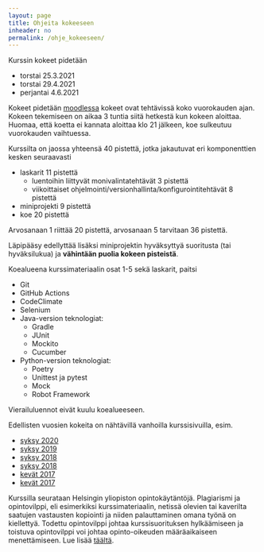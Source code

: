 ```yaml
---
layout: page
title: Ohjeita kokeeseen
inheader: no
permalink: /ohje_kokeeseen/
---
```


Kurssin kokeet pidetään
- torstai 25.3.2021 
- torstai 29.4.2021
- perjantai 4.6.2021

Kokeet pidetään [moodlessa](https://moodle.helsinki.fi/course/view.php?id=34070) kokeet ovat tehtävissä koko vuorokauden ajan. Kokeen tekemiseen on aikaa 3 tuntia siitä hetkestä kun kokeen aloittaa. Huomaa, että koetta ei kannata aloittaa klo 21 jälkeen, koe sulkeutuu vuorokauden vaihtuessa.

Kurssilta on jaossa yhteensä 40 pistettä, jotka jakautuvat eri komponenttien kesken seuraavasti

- laskarit 11 pistettä
  - luentoihin liittyvät monivalintatehtävät 3 pistettä 
  - viikoittaiset ohjelmointi/versionhallinta/konfigurointitehtävät 8 pistettä
- miniprojekti 9 pistettä
- koe 20 pistettä

Arvosanaan 1 riittää 20 pistettä, arvosanaan 5 tarvitaan 36 pistettä. 

Läpipääsy edellyttää lisäksi miniprojektin hyväksyttyä suoritusta (tai hyväksilukua) ja **vähintään puolia kokeen pisteistä**.

Koealueena kurssimateriaalin osat 1-5 sekä laskarit, paitsi

- Git
- GitHub Actions
- CodeClimate
- Selenium
- Java-version teknologiat:
  - Gradle
  - JUnit
  - Mockito
  - Cucumber
- Python-version teknologiat:
  - Poetry
  - Unittest ja pytest
  - Mock
  - Robot Framework

Vierailuluennot eivät kuulu koealueeseen.

Edellisten vuosien kokeita on nähtävillä vanhoilla kurssisivuilla, esim.
- [syksy 2020](https://ohjelmistotuotanto-hy.github.io/koe2020/)
- [syksy 2019](https://github.com/mluukkai/ohjelmistotuotanto2019)
- [syksy 2018](https://github.com/mluukkai/Ohjelmistotuotanto2018)
- [syksy 2018](https://github.com/mluukkai/ohjelmistotuotanto2017)
- [kevät 2017](https://github.com/mluukkai/ohtu2017)
- [kevät 2017](https://github.com/mluukkai/ohtu2016)

Kurssilla seurataan Helsingin yliopiston opintokäytäntöjä. Plagiarismi ja opintovilppi, eli esimerkiksi kurssimateriaalin, netissä olevien tai kaverilta saatujen vastausten kopiointi ja niiden palauttaminen omana työnä on kiellettyä. Todettu opintovilppi johtaa kurssisuorituksen hylkäämiseen ja toistuva opintovilppi voi johtaa opinto-oikeuden määräaikaiseen menettämiseen. Lue lisää [täältä](https://guide.student.helsinki.fi/fi/artikkeli/mita-ovat-vilppi-ja-plagiointi).
